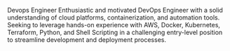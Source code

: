 Devops Engineer
Enthusiastic and motivated DevOps Engineer with a solid understanding of cloud platforms, containerization, and automation tools. Seeking to leverage hands-on experience with AWS, Docker, Kubernetes, Terraform, Python, and Shell Scripting in a challenging entry-level position to streamline development and deployment processes.
